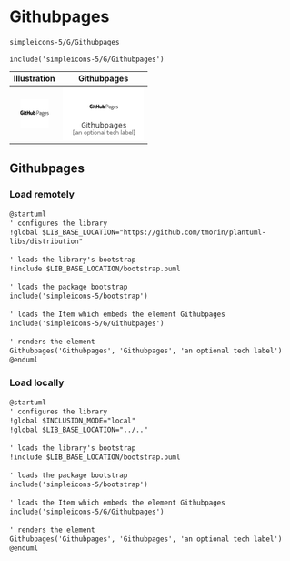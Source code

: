 # Githubpages


```text
simpleicons-5/G/Githubpages
```

```text
include('simpleicons-5/G/Githubpages')
```



| Illustration | Githubpages |
| :---: | :---: |
| ![illustration for Illustration](../../simpleicons-5/G/Githubpages.png) | ![illustration for Githubpages](../../simpleicons-5/G/Githubpages.Local.png) |




## Githubpages

### Load remotely
```plantuml
@startuml
' configures the library
!global $LIB_BASE_LOCATION="https://github.com/tmorin/plantuml-libs/distribution"

' loads the library's bootstrap
!include $LIB_BASE_LOCATION/bootstrap.puml

' loads the package bootstrap
include('simpleicons-5/bootstrap')

' loads the Item which embeds the element Githubpages
include('simpleicons-5/G/Githubpages')

' renders the element
Githubpages('Githubpages', 'Githubpages', 'an optional tech label')
@enduml
```

### Load locally
```plantuml
@startuml
' configures the library
!global $INCLUSION_MODE="local"
!global $LIB_BASE_LOCATION="../.."

' loads the library's bootstrap
!include $LIB_BASE_LOCATION/bootstrap.puml

' loads the package bootstrap
include('simpleicons-5/bootstrap')

' loads the Item which embeds the element Githubpages
include('simpleicons-5/G/Githubpages')

' renders the element
Githubpages('Githubpages', 'Githubpages', 'an optional tech label')
@enduml
```

